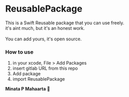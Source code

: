 # ReusablePackage

This is a Swift Reusable package that you can use freely. <br />
it's aint much, but it's an honest work.
<br />
<br />
You can add yours, it's open source.

<h3> How to use </h3>
<ol>
    <li> in your xcode, File > Add Packages </li>
    <li> insert gitlab URL from this repo </li>
    <li> Add package </li>
    <li> import ReusablePackage </li>
</ol>

<b>Minata P Mahaarta</b>

